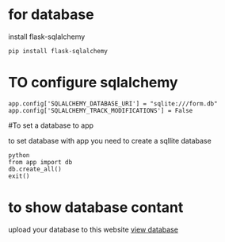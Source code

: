 # for database

install flask-sqlalchemy

	
	pip install flask-sqlalchemy
	

# TO configure sqlalchemy

	app.config['SQLALCHEMY_DATABASE_URI'] = "sqlite:///form.db"
	app.config['SQLALCHEMY_TRACK_MODIFICATIONS'] = False 


#To set a database to app

to set database with app you need to create a sqllite database

	
	python
	from app import db
	db.create_all()
	exit()
	

# to show database contant

upload your database to this website
[view database](https://inloop.github.io/sqlite-viewer/)
	
